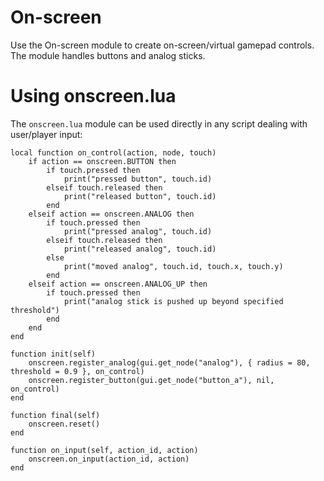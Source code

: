 # On-screen
Use the On-screen module to create on-screen/virtual gamepad controls. The module handles buttons and analog sticks.

# Using onscreen.lua
The `onscreen.lua` module can be used directly in any script dealing with user/player input:

	local function on_control(action, node, touch)
		if action == onscreen.BUTTON then
			if touch.pressed then
				print("pressed button", touch.id)
			elseif touch.released then
				print("released button", touch.id)
			end
		elseif action == onscreen.ANALOG then
			if touch.pressed then
				print("pressed analog", touch.id)
			elseif touch.released then
				print("released analog", touch.id)
			else
				print("moved analog", touch.id, touch.x, touch.y)
			end
		elseif action == onscreen.ANALOG_UP then
			if touch.pressed then
				print("analog stick is pushed up beyond specified threshold")
			end
		end
	end

	function init(self)
		onscreen.register_analog(gui.get_node("analog"), { radius = 80, threshold = 0.9 }, on_control)
		onscreen.register_button(gui.get_node("button_a"), nil, on_control)
	end

	function final(self)
		onscreen.reset()
	end

	function on_input(self, action_id, action)
		onscreen.on_input(action_id, action)
	end

